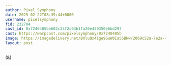 ```yaml
---
author: Pixel Symphony
date: 2025-02-22T08:39:44+0000
username: pixelsymphony
fid: 232704
cast_id: 0x7240485bb602c33f2c93b1fa20e429350e6bd297
cast: https://warpcast.com/pixelsymphony/0x7240485b
image: https://imagedelivery.net/BXluQx4ige9GuW0Ia56BHw/2069c52a-7e2a-4a9f-d970-a7d4b855e100/original
layout: post
---
```

(&)  

<img src='https://imagedelivery.net/BXluQx4ige9GuW0Ia56BHw/2069c52a-7e2a-4a9f-d970-a7d4b855e100/original' alt='' referrerpolicy='no-referrer'/>